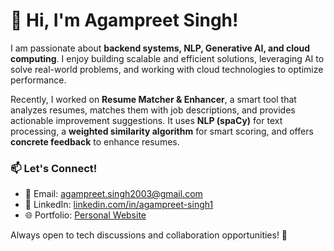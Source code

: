 # 👋 Hi, I'm Agampreet Singh!  

I am passionate about **backend systems, NLP, Generative AI, and cloud computing**. I enjoy building scalable and efficient solutions, leveraging AI to solve real-world problems, and working with cloud technologies to optimize performance.  

Recently, I worked on **Resume Matcher & Enhancer**, a smart tool that analyzes resumes, matches them with job descriptions, and provides actionable improvement suggestions. It uses **NLP (spaCy)** for text processing, a **weighted similarity algorithm** for smart scoring, and offers **concrete feedback** to enhance resumes.  

### 📫 **Let's Connect!**  
- 📧 Email: [agampreet.singh2003@gmail.com](mailto:agampreet.singh2003@gmail.com)  
- 💼 LinkedIn: [linkedin.com/in/agampreet-singh1](https://www.linkedin.com/in/agampreet-singh1/)  
- 🌐 Portfolio: [Personal Website](https://personal-website-blue-six-65.vercel.app)  

Always open to tech discussions and collaboration opportunities! 🚀  
